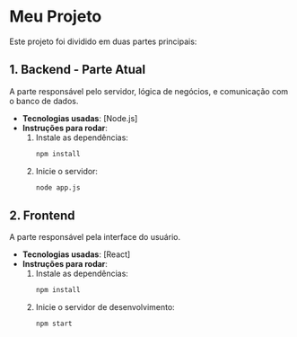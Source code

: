 # Meu Projeto

Este projeto foi dividido em duas partes principais:

## 1. Backend - Parte Atual
A parte responsável pelo servidor, lógica de negócios, e comunicação com o banco de dados.

- **Tecnologias usadas**: [Node.js]
- **Instruções para rodar**:
  1. Instale as dependências:
     ```bash
     npm install
     ```
  2. Inicie o servidor:
     ```bash
     node app.js
     ```

## 2. Frontend
A parte responsável pela interface do usuário.

- **Tecnologias usadas**: [React]
- **Instruções para rodar**:
  1. Instale as dependências:
     ```bash
     npm install
     ```
  2. Inicie o servidor de desenvolvimento:
     ```bash
     npm start
     ```
     
